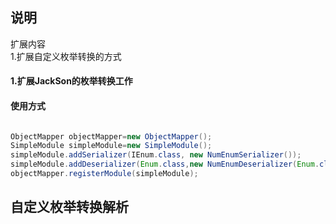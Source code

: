## 说明

扩展内容<br/>
1.扩展自定义枚举转换的方式<br/>


#### 1.扩展JackSon的枚举转换工作

#### 使用方式

```java

ObjectMapper objectMapper=new ObjectMapper();
SimpleModule simpleModule=new SimpleModule();
simpleModule.addSerializer(IEnum.class, new NumEnumSerializer());
simpleModule.addDeserializer(Enum.class,new NumEnumDeserializer(Enum.class));
objectMapper.registerModule(simpleModule);

```

## 自定义枚举转换解析